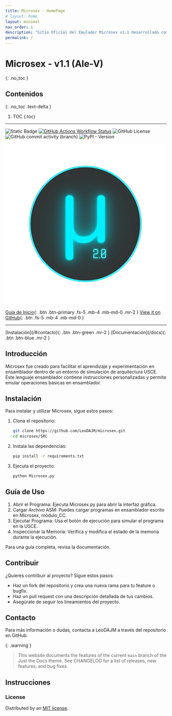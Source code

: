 ```yaml
---
title: Microsex - HomePage
# layout: home
layout: minimal
nav_order: 1
description: "Sitio Oficial del Emulador Microsex v1.1 desarrollado como proyecto de materia ETN801, en el año 2024 mes de Octubre."
permalink: /
---
```



# Microsex - v1.1 (Ale-V)
{: .no_toc }

## Contenidos
{: .no_toc .text-delta }

1. TOC
{:toc}

---

![Static Badge](https://img.shields.io/badge/VERSION-v1.1_rev2-brightgreen?style=for-the-badge&logo=json&logoColor=black&label=VERSION&labelColor=white&color=brightgreen)
[![GitHub Actions Workflow Status](https://img.shields.io/github/actions/workflow/status/LeoDAJM/microsex/.github%2Fworkflows%2Fpython-package.yml?branch=master&style=for-the-badge&logo=python&logoColor=white&label=Python%203.8%2B&labelColor=101010)](https://www.python.org/downloads/)
![GitHub License](https://img.shields.io/github/license/LeoDAJM/microsex?style=for-the-badge&logo=conventionalcommits&logoColor=white&label=Licence&labelColor=101010&color=orange)
![GitHub commit activity (branch)](https://img.shields.io/github/commit-activity/w/LeoDAJM/microsex/pyqt6?style=for-the-badge&logo=comma&logoColor=white&label=Commits&labelColor=101010)
![PyPI - Version](https://img.shields.io/pypi/v/pyqt6?style=for-the-badge&logo=qt&logoColor=white&label=PyQt6&labelColor=101010)

![image info](/_img/logo.png)


[Guía de Inicio](/README){: .btn .btn-primary .fs-5 .mb-4 .mb-md-0 .mr-2 }
[View it on GitHub][Repo]{: .btn .fs-5 .mb-4 .mb-md-0 }

---

<span class="fs-8">
[Instalación](/#contacto){: .btn .btn-green .mr-2 }
</span>

<span class="fs-8">
[Documentación](/docs){: .btn .btn-blue .mr-2 }
</span>




## Introducción

Microsex fue creado para facilitar el aprendizaje y experimentación en ensamblador dentro de un entorno de simulación de arquitectura USCE. Este lenguaje ensamblador contiene instrucciones personalizadas y permite emular operaciones básicas en ensamblador.

## Instalación

Para instalar y utilizar Microsex, sigue estos pasos:

1. Clona el repositorio:

   ```bash
   git clone https://github.com/LeoDAJM/microsex.git
   cd microsex/SRC
   ```
2. Instala las dependencias:
    ```bash
    pip install -r requirements.txt
    ```
3. Ejecuta el proyecto:
    ```bash
    python Microsex.py
    ```


## Guía de Uso

1. Abrir el Programa: Ejecuta Microsex.py para abrir la interfaz gráfica.
2. Cargar Archivo ASM: Puedes cargar programas en ensamblador escrito en Microsex, módulo_CC.
3. Ejecutar Programa: Usa el botón de ejecución para simular el programa en la USCE.
4. Inspeccionar la Memoria: Verifica y modifica el estado de la memoria durante la ejecución.

Para una guía completa, revisa la documentación.

## Contribuir

¿Quieres contribuir al proyecto? Sigue estos pasos:

- Haz un fork del repositorio y crea una nueva rama para tu feature o bugfix.
- Haz un pull request con una descripción detallada de tus cambios.
- Asegúrate de seguir los lineamientos del proyecto.

## Contacto

Para más información o dudas, contacta a LeoDAJM a través del repositorio en GitHub.


{: .warning }
> This website documents the features of the current `main` branch of the Just the Docs theme. See CHANGELOG for a list of releases, new features, and bug fixes.

## Instrucciones






### License

Distributed by an [MIT license](https://github.com/LeoDAJM/microsex/tree/master/LICENSE).


[Repo]: https://github.com/LeoDAJM/microsex/
